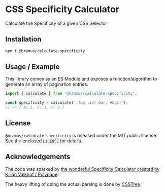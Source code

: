 # CSS Specificity Calculator

Calculate the Specificity of a given CSS Selector

## Installation

```bash
npm i @bramus/calculate-specificity
```

## Usage / Example

This library comes as an ES Module and exposes a function/algorithm to generate an array of pagination entries.

```js
import { calculate } from '@bramus/calculate-specificity';

const specificity = calculate('.foo :is(.bar, #baz)');
// ~> { a: 1, b: 1, c: 0 }
```

## License

`@bramus/calculate-specificity` is released under the MIT public license. See the enclosed `LICENSE` for details.

## Acknowledgements

The code was sparked by [the wonderful Specificity Calculator created by Kilian Valkhof / Polypane](https://polypane.app/css-specificity-calculator/).

The heavy lifting of doing the actual parsing is done by [CSSTree](https://github.com/csstree/csstree).
